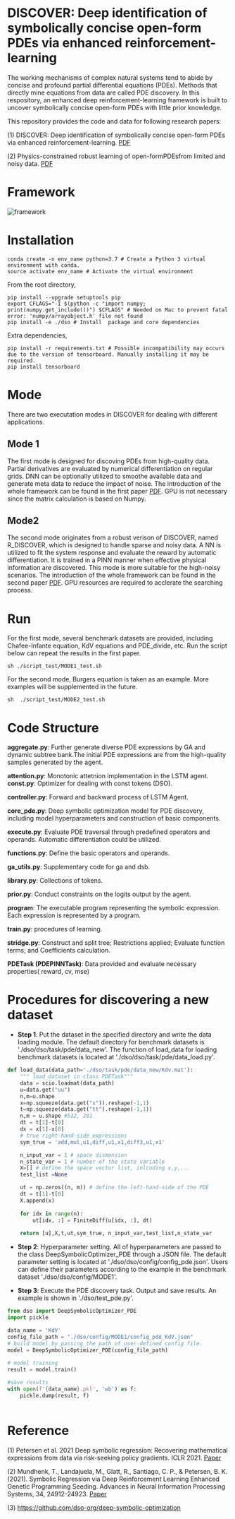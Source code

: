 # DISCOVER: Deep identification of symbolically concise open-form PDEs via enhanced reinforcement-learning
The working mechanisms of complex natural systems tend to abide by concise and profound partial differential equations (PDEs). Methods that directly mine equations from data are called PDE discovery. In this respository, an enhanced deep reinforcement-learning framework is built to uncover symbolically concise
open-form PDEs with little prior knowledge. 


This repository provides the code and data for following research papers:

(1) DISCOVER: Deep identification of symbolically concise open-form PDEs via enhanced reinforcement-learning. [PDF](https://journals.aps.org/prresearch/abstract/10.1103/PhysRevResearch.6.013182)

(2) Physics-constrained robust learning of open-formPDEsfrom limited and noisy data. [PDF](https://pubs.aip.org/aip/pof/article-abstract/36/5/057123/3292510/Physics-constrained-robust-learning-of-open-form)


# Framework
 ![framework](./dso/framework.png)

# Installation
```
conda create -n env_name python=3.7 # Create a Python 3 virtual environment with conda.
source activate env_name # Activate the virtual environment
```
From the root directory, 
```
pip install --upgrade setuptools pip
export CFLAGS="-I $(python -c "import numpy; print(numpy.get_include())") $CFLAGS" # Needed on Mac to prevent fatal error: 'numpy/arrayobject.h' file not found
pip install -e ./dso # Install  package and core dependencies

```
Extra dependencies,
```
pip install -r requirements.txt # Possible incompatibility may occurs due to the version of tensorboard. Manually installing it may be required.
pip install tensorboard 
```

# Mode
There are two executation modes in DISCOVER for dealing with different applications. 
## Mode 1
The first mode is designed for discoving PDEs from high-quality data. Partial derivatives are evaluated by numerical differentiation on regular grids. DNN can be optionally utilized to smoothe available data and generate meta data to reduce the impact of noise. The introduction of the whole framework can be found in the first paper [PDF](https://journals.aps.org/prresearch/abstract/10.1103/PhysRevResearch.6.013182). GPU is not necessary since the matrix calculation is based on Numpy.

## Mode2
The second mode originates from a robust verison of DISCOVER, named R_DISCOVER, which is designed to handle sparse and noisy data.  A NN is utilized to fit the system response and evaluate the reward by automatic differentiation. It is trained in a PINN manner when effective physical information are discovered. This mode is more suitable for the high-noisy scenarios. The introduction of the whole framework can be found in the second paper [PDF](https://arxiv.org/ftp/arxiv/papers/2309/2309.07672.pdf). GPU resources are required to acclerate the searching process.

# Run
 For the first mode, several benchmark datasets are provided, including Chafee-Infante equation, KdV equations and PDE_divide, etc. Run the script below can repeat the results in the first paper.
 ```
 sh ./script_test/MODE1_test.sh
 ```
For the second mode, Burgers equation is taken as an example. More examples will be supplemented in the future.
```
sh  ./script_test/MODE2_test.sh
```

# Code Structure
**aggregate.py**: Further generate diverse PDE expressions by GA and dynamic subtree bank.The initial PDE expressions are from the high-quality samples generated by the agent.

**attention.py**: Monotonic attetnion implementation in the LSTM agent.
**const.py**: Optimizer for dealing with const tokens (DSO).

**controller.py**: Forward and backward process of LSTM Agent.

**core_pde.py**:  Deep symbolic optimization model for PDE discovery, including model hyperparameters and construction of basic components.

**execute.py**: Evaluate PDE traversal through predefined operators and operands. Automatic differentiation could be utilized.

**functions.py**: Define the basic operators and operands.

**ga_utils.py**: Supplementary code for ga and dsb.

**library.py**: Collections of tokens.

**prior.py**: Conduct constraints on the logits output by the agent.

**program**: The executable program representing the symbolic expression. Each expression is represented by a program.

**train.py**: procedures of learning.

**stridge.py**: Construct and split tree; Restrictions applied; Evaluate function terms; and Coefficients calculation.

**PDETask (PDEPINNTask)**: Data provided and evaluate necessary properties( reward, cv, mse) 


# Procedures for discovering a new dataset

* **Step 1**:  Put the dataset in the specified directory and write the data loading module. The default directory for benchmark datasets is './dso/dso/task/pde/data_new'. The function of load_data for loading benchmark datasets is located at './dso/dso/task/pde/data_load.py'.

```python
def load_data(data_path='./dso/task/pde/data_new/Kdv.mat'):
    """ load dataset in class PDETask"""    
    data = scio.loadmat(data_path)
    u=data.get("uu")
    n,m=u.shape
    x=np.squeeze(data.get("x")).reshape(-1,1)
    t=np.squeeze(data.get("tt").reshape(-1,1))
    n,m = u.shape #512, 201
    dt = t[1]-t[0]
    dx = x[1]-x[0]
    # true right-hand-side expressions
    sym_true = 'add,mul,u1,diff,u1,x1,diff3,u1,x1'

    n_input_var = 1 # space dismension
    n_state_var = 1 # number of the state variable 
    X=[] # define the space vector list, inlcuding x,y,...
    test_list =None

    ut = np.zeros((n, m)) # define the left-hand-side of the PDE
    dt = t[1]-t[0]
    X.append(x)
    
    for idx in range(n):
        ut[idx, :] = FiniteDiff(u[idx, :], dt)
    
    return [u],X,t,ut,sym_true, n_input_var,test_list,n_state_var
```

* **Step 2**: Hyperparameter setting. All of hyperparameters are passed to the class DeepSymbolicOptimizer_PDE through a JSON file. The default parameter setting is located at './dso/dso/config/config_pde.json'. Users can define their parameters according to the example in the benchmark dataset './dso/dso/config/MODE1'.

* **Step 3**: Execute the PDE discovery task. Output and save results. An example is shown in './dso/test_pde.py'.
```python
from dso import DeepSymbolicOptimizer_PDE
import pickle 

data_name = 'KdV'
config_file_path = "./dso/config/MODE1/config_pde_KdV.json"
# build model by passing the path of user-defined config file. 
model = DeepSymbolicOptimizer_PDE(config_file_path)
    
# model training
result = model.train()

#save results
with open(f'{data_name}.pkl', 'wb') as f:
    pickle.dump(result, f)
        
```

# Reference

(1) Petersen et al. 2021 Deep symbolic regression: Recovering mathematical expressions from data via risk-seeking policy gradients. ICLR 2021.  [Paper](https://openreview.net/forum?id=m5Qsh0kBQG)

(2) Mundhenk, T., Landajuela, M., Glatt, R., Santiago, C. P., & Petersen, B. K. (2021). Symbolic Regression via Deep Reinforcement Learning Enhanced Genetic Programming Seeding. Advances in Neural Information Processing Systems, 34, 24912-24923.  [Paper](https://proceedings.neurips.cc/paper/2021/file/d073bb8d0c47f317dd39de9c9f004e9d-Paper.pdf)

(3) https://github.com/dso-org/deep-symbolic-optimization